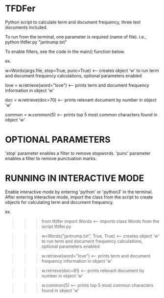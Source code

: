 # TFDFer
Python script to calculate term and document frequency, three text documents included.

To run from the terminal, one parameter is required (name of file).
i.e., python tfdfer.py "jantrump.txt"

To enable filters, see the code in the main() function below.

ex.

w=Words(args.file, stop=True, punc=True)  <-- creates object 'w' to run term and document frequency calculations, optional parameters enabled

love = w.retrieve(word="love")  <-- prints term and document frequency information in object 'w'

doc = w.retrieve(doc=70)  <-- prints relevant document by number in object 'w'

common = w.common(5)  <-- prints top 5 most common characters found in object 'w'

# OPTIONAL PARAMETERS

'stop' parameter enables a filter to remove stopwords.
'punc' parameter enables a filter to remove punctuation marks.

# RUNNING IN INTERACTIVE MODE

Enable interactive mode by entering 'python' or 'python3' in the terminal.  After entering interactive mode,
import the class from the script to create objects for calculating term and document frequency.

ex.

>>> from tfdfer import Words  <-- imports class Words from the script tfdfer.py

>>> w=Words("jantrump.txt", True, True)  <-- creates object 'w' to run term and document frequency calculations, optional parameters enabled

>>> w.retrieve(word="love")  <-- prints term and document frequency information in object 'w'

>>> w.retrieve(doc=81)  <-- prints relevant document by number in object 'w'

>>> w.common(5) <-- prints top 5 most common characters found in object 'w'
